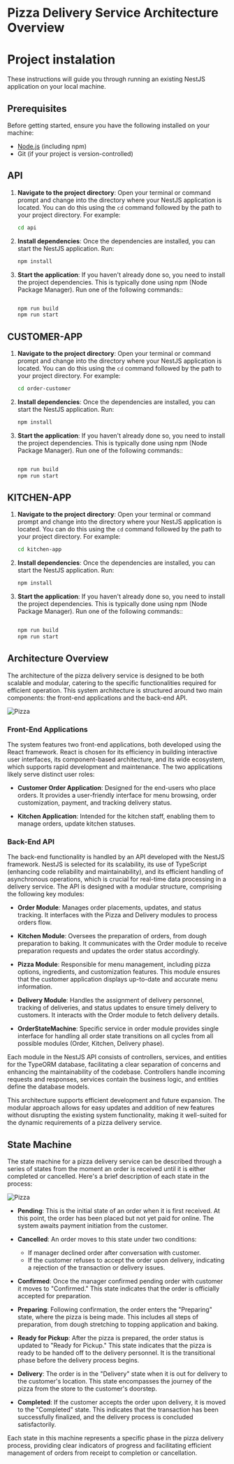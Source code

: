 # Pizza Delivery Service Architecture Overview


# Project instalation

These instructions will guide you through running an existing NestJS application on your local machine.

## Prerequisites

Before getting started, ensure you have the following installed on your machine:

- [Node.js](https://nodejs.org) (including npm)
- Git (if your project is version-controlled)

## API

1. **Navigate to the project directory**: Open your terminal or command prompt and change into the directory where your NestJS application is located. You can do this using the `cd` command followed by the path to your project directory. For example:
   ```bash
   cd api
   ```

2. **Install dependencies**: Once the dependencies are installed, you can start the NestJS application. Run:
   ```bash
   npm install
   ```

3. **Start the application**: If you haven't already done so, you need to install the project dependencies. This is typically done using npm (Node Package Manager). Run one of the following commands::
   ```bash
   
   npm run build
   npm run start
   ```   

## CUSTOMER-APP

1. **Navigate to the project directory**: Open your terminal or command prompt and change into the directory where your NestJS application is located. You can do this using the `cd` command followed by the path to your project directory. For example:
   ```bash
   cd order-customer
   ```

2. **Install dependencies**: Once the dependencies are installed, you can start the NestJS application. Run:
   ```bash
   npm install
   ```

3. **Start the application**: If you haven't already done so, you need to install the project dependencies. This is typically done using npm (Node Package Manager). Run one of the following commands::
   ```bash
   
   npm run build
   npm run start
   ```      

## KITCHEN-APP

1. **Navigate to the project directory**: Open your terminal or command prompt and change into the directory where your NestJS application is located. You can do this using the `cd` command followed by the path to your project directory. For example:
   ```bash
   cd kitchen-app
   ```

2. **Install dependencies**: Once the dependencies are installed, you can start the NestJS application. Run:
   ```bash
   npm install
   ```

3. **Start the application**: If you haven't already done so, you need to install the project dependencies. This is typically done using npm (Node Package Manager). Run one of the following commands::
   ```bash
   
   npm run build
   npm run start
   ```         


## Architecture Overview

The architecture of the pizza delivery service is designed to be both scalable and modular, catering to the specific functionalities required for efficient operation. This system architecture is structured around two main components: the front-end applications and the back-end API.

![Pizza](images/SystemArchitectureDesign.png "Architecture Overview")

### Front-End Applications

The system features two front-end applications, both developed using the React framework. React is chosen for its efficiency in building interactive user interfaces, its component-based architecture, and its wide ecosystem, which supports rapid development and maintenance. The two applications likely serve distinct user roles:

- **Customer Order Application**: Designed for the end-users who place orders. It provides a user-friendly interface for menu browsing, order customization, payment, and tracking delivery status.

- **Kitchen Application**: Intended for the kitchen staff, enabling them to manage orders, update kitchen statuses.

### Back-End API

The back-end functionality is handled by an API developed with the NestJS framework. NestJS is selected for its scalability, its use of TypeScript (enhancing code reliability and maintainability), and its efficient handling of asynchronous operations, which is crucial for real-time data processing in a delivery service. The API is designed with a modular structure, comprising the following key modules:

- **Order Module**: Manages order placements, updates, and status tracking. It interfaces with the Pizza and Delivery modules to process orders flow.

- **Kitchen Module**: Oversees the preparation of orders, from dough preparation to baking. It communicates with the Order module to receive preparation requests and updates the order status accordingly.

- **Pizza Module**: Responsible for menu management, including pizza options, ingredients, and customization features. This module ensures that the customer application displays up-to-date and accurate menu information.

- **Delivery Module**: Handles the assignment of delivery personnel, tracking of deliveries, and status updates to ensure timely delivery to customers. It interacts with the Order module to fetch delivery details.

- **OrderStateMachine**: Specific service in order module provides single interface for handling all order state transitions on all cycles from all possible modules (Order, Kitchen, Delivery phase).

Each module in the NestJS API consists of controllers, services, and entities for the TypeORM database, facilitating a clear separation of concerns and enhancing the maintainability of the codebase. Controllers handle incoming requests and responses, services contain the business logic, and entities define the database models.

This architecture supports efficient development and future expansion. The modular approach allows for easy updates and addition of new features without disrupting the existing system functionality, making it well-suited for the dynamic requirements of a pizza delivery service.

## State Machine

The state machine for a pizza delivery service can be described through a series of states from the moment an order is received until it is either completed or cancelled. Here's a brief description of each state in the process:

![Pizza](images/StateMachine.png "State Machine")

- **Pending**: This is the initial state of an order when it is first received. At this point, the order has been placed but not yet paid for online. The system awaits payment initiation from the customer.

- **Cancelled**: An order moves to this state under two conditions:
  - If manager declined order after conversation with customer.
  - If the customer refuses to accept the order upon delivery, indicating a rejection of the transaction or delivery issues.

- **Confirmed**: Once the manager confirmed pending order with customer it moves to "Confirmed." This state indicates that the order is officially accepted for preparation.

- **Preparing**: Following confirmation, the order enters the "Preparing" state, where the pizza is being made. This includes all steps of preparation, from dough stretching to topping application and baking.

- **Ready for Pickup**: After the pizza is prepared, the order status is updated to "Ready for Pickup." This state indicates that the pizza is ready to be handed off to the delivery personnel. It is the transitional phase before the delivery process begins.

- **Delivery**: The order is in the "Delivery" state when it is out for delivery to the customer's location. This state encompasses the journey of the pizza from the store to the customer's doorstep.

- **Completed**: If the customer accepts the order upon delivery, it is moved to the "Completed" state. This indicates that the transaction has been successfully finalized, and the delivery process is concluded satisfactorily.

Each state in this machine represents a specific phase in the pizza delivery process, providing clear indicators of progress and facilitating efficient management of orders from receipt to completion or cancellation.
